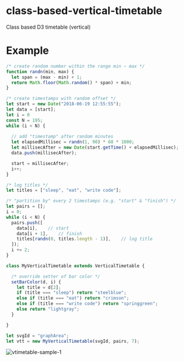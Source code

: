 # class-based-vertical-timetable
Class based D3 timetable (vertical)

# Example
```JavaScript
/* create random number within the range min ~ max */
function randn(min, max) {
  let span = (max - min) + 1;
  return Math.floor(Math.random() * span) + min;
}

/* create timestamps with random offset */
let start = new Date("2018-06-19 12:55:55");
let data = [start];
let i = 0
const N = 195;
while (i < N) {
  
  // add "timestamp" after random minutes
  let elapsedMillisec = randn(1, 90) * 60 * 1000;
  let millisecAfter = new Date(start.getTime() + elapsedMillisec);
  data.push(millisecAfter);

  start = millisecAfter;
  i++;
}

/* log titles */
let titles = ["sleep", "eat", "write code"];

/* "partition by" every 2 timestamps (e.g. "start" & "finish") */
let pairs = [];
i = 0;
while (i < N) {
  pairs.push([
    data[i],    // start
    data[i + 1],    // finish
    titles[randn(0, titles.length - 1)],    // log title
  ]);
  i += 2;
}

class MyVerticalTimetable extends VerticalTimetable {

  /* override setter of bar color */
  setBarColor(d, i) {
    let title = d[2];
    if (title === "sleep") return "steelblue";
    else if (title === "eat") return "crimson";
    else if (title === "write code") return "springgreen";
    else return "lightgray";
  }

}

let svgId = "graphArea";
let vtt = new MyVerticalTimetable(svgId, pairs, 7);
```
![vtimetable-sample-1](https://user-images.githubusercontent.com/24271672/41829640-e30f1114-7876-11e8-9398-7dcfc28c8444.JPG)
